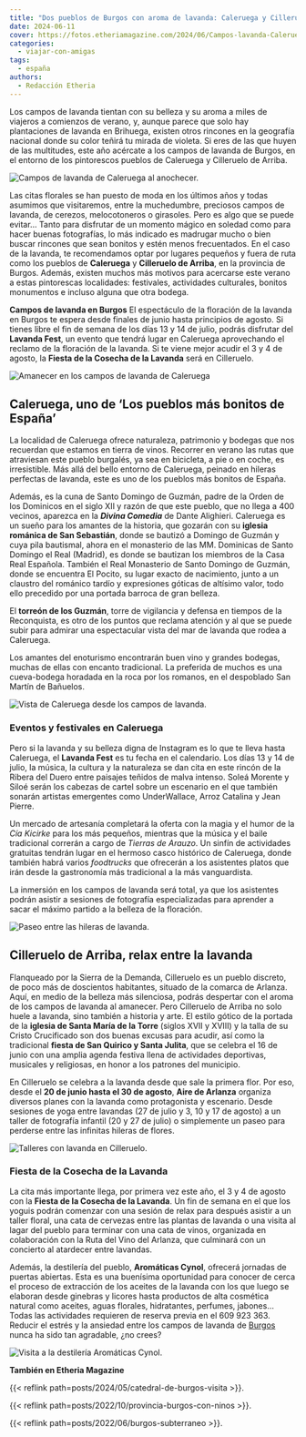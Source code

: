 ```yaml
---
title: "Dos pueblos de Burgos con aroma de lavanda: Caleruega y Cilleruelo de Arriba"
date: 2024-06-11
cover: https://fotos.etheriamagazine.com/2024/06/Campos-lavanda-Caleruega.jpg
categories: 
  - viajar-con-amigas
tags: 
  - españa
authors: 
  - Redacción Etheria
---
```


Los campos de lavanda tientan con su belleza y su aroma a miles de viajeros a comienzos 
de verano, y, aunque parece que solo hay plantaciones de lavanda en Brihuega, existen 
otros rincones en la geografía nacional donde su color teñirá tu mirada de violeta. Si 
eres de las que huyen de las multitudes, este año acércate a los campos de lavanda de 
Burgos, en el entorno de los pintorescos pueblos de Caleruega y Cilleruelo de Arriba. 

![Campos de lavanda de Caleruega al anochecer.](https://fotos.etheriamagazine.com/2024/06/Caleruega-campos-lavanda.jpg "Campos de lavanda de Caleruega al anochecer.")

Las citas florales se han puesto de moda en los últimos años y todas asumimos que 
visitaremos, entre la muchedumbre, preciosos campos de lavanda, de cerezos, 
melocotoneros o girasoles. Pero es algo que se puede evitar… Tanto para disfrutar de un 
momento mágico en soledad como para hacer buenas fotografías, lo más indicado es 
madrugar mucho o bien buscar rincones que sean bonitos y estén menos frecuentados. En el 
caso de la lavanda, te recomendamos optar por lugares pequeños y fuera de ruta como los 
pueblos de **Caleruega** y **Cilleruelo de Arriba**, en la provincia de Burgos. Además, 
existen muchos más motivos para acercarse este verano a estas pintorescas localidades: 
festivales, actividades culturales, bonitos monumentos e incluso alguna que otra bodega. 

**Campos de lavanda en Burgos** El espectáculo de la floración de la lavanda en Burgos 
te espera desde finales de junio hasta principios de agosto. Si tienes libre el fin de 
semana de los días 13 y 14 de julio, podrás disfrutar del **Lavanda Fest**, un evento 
que tendrá lugar en Caleruega aprovechando el reclamo de la floración de la lavanda. Si 
te viene mejor acudir el 3 y 4 de agosto, la **Fiesta de la Cosecha de la Lavanda** será 
en Cilleruelo. 

![Amanecer en los campos de lavanda de Caleruega](https://fotos.etheriamagazine.com/2024/06/Campos-lavanda-Caleruega.jpg "El amanecer y el atardecer son los momentos más agradables para visitar los campos de lavanda de Caleruega.")

## Caleruega, uno de ‘Los pueblos más bonitos de España’

La localidad de Caleruega ofrece naturaleza, patrimonio y bodegas que nos recuerdan que 
estamos en tierra de vinos. Recorrer en verano las rutas que atraviesan este pueblo 
burgalés, ya sea en bicicleta, a pie o en coche, es irresistible. Más allá del bello 
entorno de Caleruega, peinado en hileras perfectas de lavanda, este es uno de los 
pueblos más bonitos de España. 

Además, es la cuna de Santo Domingo de Guzmán, padre de la Orden de los Dominicos en el 
siglo XII y razón de que este pueblo, que no llega a 400 vecinos, aparezca en la 
**_Divina Comedia_** de Dante Alighieri. Caleruega es un sueño para los amantes de la 
historia, que gozarán con su **iglesia románica de San Sebastián**, donde se bautizó a 
Domingo de Guzmán y cuya pila bautismal, ahora en el monasterio de las MM. Dominicas de 
Santo Domingo el Real (Madrid), es donde se bautizan los miembros de la Casa Real 
Española. También el Real Monasterio de Santo Domingo de Guzmán, donde se encuentra El 
Pocito, su lugar exacto de nacimiento, junto a un claustro del románico tardío y 
expresiones góticas de altísimo valor, todo ello precedido por una portada barroca de 
gran belleza. 

El **torreón de los Guzmán**, torre de vigilancia y defensa en tiempos de la 
Reconquista, es otro de los puntos que reclama atención y al que se puede subir para 
admirar una espectacular vista del mar de lavanda que rodea a Caleruega. 

Los amantes del enoturismo encontrarán buen vino y grandes bodegas, muchas de ellas con 
encanto tradicional. La preferida de muchos es una cueva-bodega horadada en la roca por 
los romanos, en el despoblado San Martín de Bañuelos. 

![Vista de Caleruega desde los campos de lavanda.](https://fotos.etheriamagazine.com/2024/06/Vistas-Caleruega-lavanda.jpg "Vista de Caleruega desde los campos de lavanda.")

### Eventos y festivales en Caleruega

Pero si la lavanda y su belleza digna de Instagram es lo que te lleva hasta Caleruega, 
el **Lavanda Fest** es tu fecha en el calendario. Los días 13 y 14 de julio, la música, 
la cultura y la naturaleza se dan cita en este rincón de la Ribera del Duero entre 
paisajes teñidos de malva intenso. Soleá Morente y Siloé serán los cabezas de cartel 
sobre un escenario en el que también sonarán artistas emergentes como UnderWallace, 
Arroz Catalina y Jean Pierre. 

Un mercado de artesanía completará la oferta con la magia y el humor de la _Cía Kicirke_ 
para los más pequeños, mientras que la música y el baile tradicional correrán a cargo de 
_Tierras de Arauzo_. Un sinfín de actividades gratuitas tendrán lugar en el hermoso 
casco histórico de Caleruega, donde también habrá varios _foodtrucks_ que ofrecerán a 
los asistentes platos que irán desde la gastronomía más tradicional a la más 
vanguardista. 

La inmersión en los campos de lavanda será total, ya que los asistentes podrán asistir a 
sesiones de fotografía especializadas para aprender a sacar el máximo partido a la 
belleza de la floración. 

![Paseo entre las hileras de lavanda.](https://fotos.etheriamagazine.com/2024/06/aire-arlanza-lavanda.jpg "Paseo entre las hileras de lavanda. © Aire de Arlanza")

## Cilleruelo de Arriba, relax entre la lavanda

Flanqueado por la Sierra de la Demanda, Cilleruelo es un pueblo discreto, de poco más de 
doscientos habitantes, situado de la comarca de Arlanza. Aquí, en medio de la belleza 
más silenciosa, podrás despertar con el aroma de los campos de lavanda al amanecer. Pero 
Cilleruelo de Arriba no solo huele a lavanda, sino también a historia y arte. El estilo 
gótico de la portada de la **iglesia de Santa María de la Torre** (siglos XVII y XVIII) 
y la talla de su Cristo Crucificado son dos buenas excusas para acudir, así como la 
tradicional **fiesta de San Quirico y Santa Julita**, que se celebra el 16 de junio con 
una amplia agenda festiva llena de actividades deportivas, musicales y religiosas, en 
honor a los patrones del municipio. 

En Cilleruelo se celebra a la lavanda desde que sale la primera flor. Por eso, desde el 
**20 de junio hasta el 30 de agosto**, **Aire de Arlanza** organiza diversos planes con 
la lavanda como protagonista y escenario. Desde sesiones de yoga entre lavandas (27 de 
julio y 3, 10 y 17 de agosto) a un taller de fotografía infantil (20 y 27 de julio) o 
simplemente un paseo para perderse entre las infinitas hileras de flores. 

![Talleres con lavanda en Cilleruelo.](https://fotos.etheriamagazine.com/2024/06/Talleres-lavanda-Aire-Arlanza.jpg "Talleres con lavanda en Cilleruelo. © Aire de Arlanza")

### Fiesta de la Cosecha de la Lavanda

La cita más importante llega, por primera vez este año, el 3 y 4 de agosto con la 
**Fiesta de la Cosecha de la Lavanda**. Un fin de semana en el que los yoguis podrán 
comenzar con una sesión de relax para después asistir a un taller floral, una cata de 
cervezas entre las plantas de lavanda o una visita al lagar del pueblo para terminar con 
una cata de vinos, organizada en colaboración con la Ruta del Vino del Arlanza, que 
culminará con un concierto al atardecer entre lavandas. 

Además, la destilería del pueblo, **Aromáticas Cynol**, ofrecerá jornadas de puertas 
abiertas. Esta es una buenísima oportunidad para conocer de cerca el proceso de 
extracción de los aceites de la lavanda con los que luego se elaboran desde ginebras y 
licores hasta productos de alta cosmética natural como aceites, aguas florales, 
hidratantes, perfumes, jabones… Todas las actividades requieren de reserva previa en el 
609 923 363. Reducir el estrés y la ansiedad entre los campos de lavanda de 
[Burgos](https://turismoburgos.org/) nunca ha sido tan agradable, ¿no crees? 

![Visita a la destilería Aromáticas Cynol.](https://fotos.etheriamagazine.com/2024/06/visita-aromaticas-cynol.jpg "Visita a la destilería Aromáticas Cynol.")

**También en Etheria Magazine** 

{{< reflink path=posts/2024/05/catedral-de-burgos-visita >}}. 

{{< reflink path=posts/2022/10/provincia-burgos-con-ninos >}}. 

{{< reflink path=posts/2022/06/burgos-subterraneo >}}.

